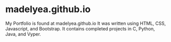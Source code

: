 # madelyea.github.io
My Portfolio is found at madelyea.github.io It was written using HTML, CSS, Javascript, and Bootstrap. It contains completed projects in C, Python, Java, and Vyper.
